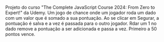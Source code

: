 Projeto do curso "The Complete JavaScript Course 2024: From Zero to Expert!" da Udemy. 
Um jogo de chance onde um jogador roda um dado com um valor que é somado a sua pontuação. Ao se clicar em Segurar, a pontuação é salva e a vez é passada para o outro jogador. Rdar um 1 no dado remove a pontuação a ser adicionada e passa a vez. 
Primeiro a 50 pontos vence.
